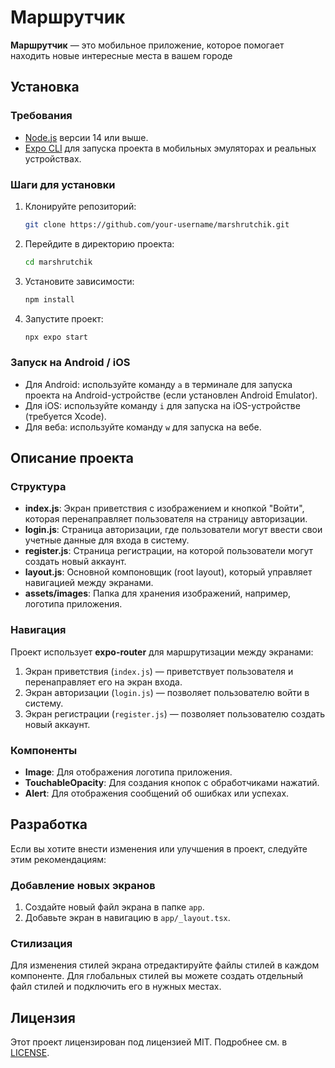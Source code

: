 # Маршрутчик

**Маршрутчик** — это мобильное приложение, которое помогает находить новые интересные места в вашем городе

## Установка

### Требования

- [Node.js](https://nodejs.org/) версии 14 или выше.
- [Expo CLI](https://docs.expo.dev/get-started/installation/) для запуска проекта в мобильных эмуляторах и реальных устройствах.

### Шаги для установки

1. Клонируйте репозиторий:

    ```bash
    git clone https://github.com/your-username/marshrutchik.git
    ```

2. Перейдите в директорию проекта:

    ```bash
    cd marshrutchik
    ```

3. Установите зависимости:

    ```bash
    npm install
    ```

4. Запустите проект:

    ```bash
    npx expo start
    ```

### Запуск на Android / iOS

- Для Android: используйте команду `a` в терминале для запуска проекта на Android-устройстве (если установлен Android Emulator).
- Для iOS: используйте команду `i` для запуска на iOS-устройстве (требуется Xcode).
- Для веба: используйте команду `w` для запуска на вебе.

## Описание проекта

### Структура

- **index.js**: Экран приветствия с изображением и кнопкой "Войти", которая перенаправляет пользователя на страницу авторизации.
- **login.js**: Страница авторизации, где пользователи могут ввести свои учетные данные для входа в систему.
- **register.js**: Страница регистрации, на которой пользователи могут создать новый аккаунт.
- **layout.js**: Основной компоновщик (root layout), который управляет навигацией между экранами.
- **assets/images**: Папка для хранения изображений, например, логотипа приложения.

### Навигация

Проект использует **expo-router** для маршрутизации между экранами:

1. Экран приветствия (`index.js`) — приветствует пользователя и перенаправляет его на экран входа.
2. Экран авторизации (`login.js`) — позволяет пользователю войти в систему.
3. Экран регистрации (`register.js`) — позволяет пользователю создать новый аккаунт.

### Компоненты

- **Image**: Для отображения логотипа приложения.
- **TouchableOpacity**: Для создания кнопок с обработчиками нажатий.
- **Alert**: Для отображения сообщений об ошибках или успехах.

## Разработка

Если вы хотите внести изменения или улучшения в проект, следуйте этим рекомендациям:

### Добавление новых экранов

1. Создайте новый файл экрана в папке `app`.
2. Добавьте экран в навигацию в `app/_layout.tsx`.

### Стилизация

Для изменения стилей экрана отредактируйте файлы стилей в каждом компоненте. Для глобальных стилей вы можете создать отдельный файл стилей и подключить его в нужных местах.

## Лицензия

Этот проект лицензирован под лицензией MIT. Подробнее см. в [LICENSE](LICENSE).
